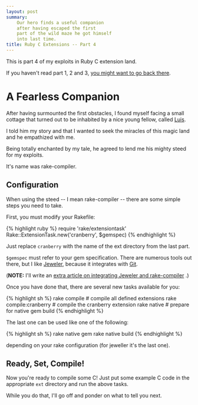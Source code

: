 ```yaml
---
layout: post
summary:
    Our hero finds a useful companion
    after having escaped the first
    part of the wild maze he got himself
    into last time.
title: Ruby C Extensions -- Part 4
---
```


This is part 4 of my exploits
in Ruby C extension land.

If you haven't read part 1, 2 and 3,
[you might want to go back there][part1].


# A Fearless Companion #

After having surmounted the first obstacles,
I found myself facing a small cottage that
turned out to be inhabited by a nice young
fellow, called [Luis][].

I told him my story and that I wanted to
seek the miracles of this magic land and
he empathized with me.

Being totally enchanted by my tale, he
agreed to lend me his mighty steed for
my exploits.

It's name was rake-compiler.


## Configuration ##

When using the steed -- I mean
rake-compiler -- there are some simple
steps you need to take.

First, you must modify your Rakefile:

{% highlight ruby %}
require 'rake/extensiontask'
Rake::ExtensionTask.new('cranberry', $gemspec)
{% endhighlight %}

Just replace ` cranberry ` with the name of the
ext directory from the last part.

` $gemspec ` must refer to your gem specification.
There are numerous tools out there, but I
like [Jeweler][], because it integrates
with [Git][].

(**NOTE:** I'll write an
[extra article on integrating Jeweler and rake-compiler][jew-rakec]
.)

Once you have done that, there are several
new tasks available for you:

{% highlight sh %}
rake compile                # compile all defined extensions
rake compile:cranberry      # compile the cranberry extension
rake native                 # prepare for native gem build
{% endhighlight %}

The last one can be used like one of the
following:

{% highlight sh %}
rake native gem
rake native build
{% endhighlight %}

depending on your rake configuration
(for jeweller it's the last one).


## Ready, Set, Compile! ##

Now you're ready to compile some C!
Just put some example C code in the
appropriate ` ext ` directory and run
the above tasks.

While you do that, I'll go off and ponder
on what to tell you next.


[part1]:        ../../18/ruby-c-extension  "Part 1 of this series"
[jeweler]:      http://github.com/technicalpickles/jeweler      "Jeweler, which manages your gemspec"
[git]:          http://whygitisbetterthanx.com/     "The only true version control system :-)"
[luis]:         http://github.com/luislavena    "The great fellow who created rake-compiler"
[jew-rakec]:    ../../25/jeweler-interlude      "How to mix Jeweler and rake-compiler"

